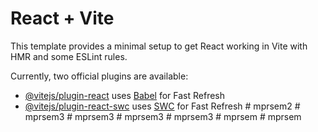 # React + Vite

This template provides a minimal setup to get React working in Vite with HMR and some ESLint rules.

Currently, two official plugins are available:

- [@vitejs/plugin-react](https://github.com/vitejs/vite-plugin-react/blob/main/packages/plugin-react/README.md) uses [Babel](https://babeljs.io/) for Fast Refresh
- [@vitejs/plugin-react-swc](https://github.com/vitejs/vite-plugin-react-swc) uses [SWC](https://swc.rs/) for Fast Refresh
#   m p r s e m 2  
 #   m p r s e m 3  
 #   m p r s e m 3  
 #   m p r s e m 3  
 #   m p r s e m 3  
 #   m p r s e m  
 #   m p r s e m  
 